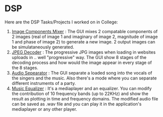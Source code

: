 # DSP
Here are the DSP Tasks/Projects I worked on in College:
1. [Image Components Mixer](https://github.com/AhmedKhaled8/ImageComponentsMixer) : The GUI mixes 2 compatable components of 2 images (real of image 1 and imaginary of image 2, magnitude of image 1 and phase of image 2) to generate a new image. 2 output images can be simulataneously generated.
2. [JPEG Decoder](https://github.com/AhmedKhaled8/JPEG-Decoder) : The progressive JPG images when loading in websites uploads in .. well "progressive" way. The GUI show 8 stages of the decoding process and how would the image appear in every stage of the 8 stages.
3. [Audio Sepearator](https://github.com/AhmedKhaled8/Audio-Separator) : The GUI separate a loaded song into the vocals of the singers and the music. Also there's a mode where you can separate different instruments of a party.
4. [Music Equalizer](https://github.com/AhmedKhaled8/MusicEqualizer) : It's a mediaplayer and an equalizer. You can modify the contribution of 10 frequency bands (up to 22KHz) and show the result as plotting in time and frequency domains. The modified audio file can be saved as .wav file and you can play it in the application's mediaplayer or any other player.